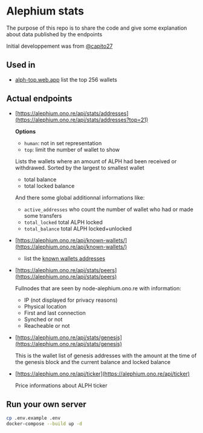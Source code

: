 # Alephium stats

The purpose of this repo is to share the code and give some explanation about data published by the endpoints

Initial developpement was from [@capito27](https://github.com/capito27)

## Used in

- [alph-top.web.app](https://alph-top.web.app/) list the top 256 wallets

## Actual endpoints
   

- [https://alephium.ono.re/api/stats/addresses](https://alephium.ono.re/api/stats/addresses?top=21)
  
  **Options**
  - `human`: not in set representation
  - `top`: limit the number of wallet to show
    
  Lists the wallets where an amount of ALPH had been received or withdrawed. Sorted by the largest to smallest wallet
   - total balance
   - total locked balance
   
  And there some global additionnal informations like:
   - `active_addresses` who count the number of wallet who had or made some transfers
   - `total_locked` total ALPH locked
   - `total_balance` total ALPH locked+unlocked

- [https://alephium.ono.re/api/known-wallets/](https://alephium.ono.re/api/known-wallets/)
   - list the [known wallets addresses](https://github.com/sven-hash/address2name)
   

- [https://alephium.ono.re/api/stats/peers](https://alephium.ono.re/api/stats/peers)

   Fullnodes that are seen by node-alephium.ono.re with information: 
   - IP (not displayed for privacy reasons)
   - Physical location
   - First and last connection
   - Synched or not
   - Reacheable or not

- [https://alephium.ono.re/api/stats/genesis](https://alephium.ono.re/api/stats/genesis)

  This is the wallet list of genesis addresses with the amount at the time of the genesis block and the current balance and locked balance

- [https://alephium.ono.re/api/ticker](https://alephium.ono.re/api/ticker)
  
  Price informations about ALPH ticker

## Run your own server


```bash
cp .env.example .env
docker-compose --build up -d
```
